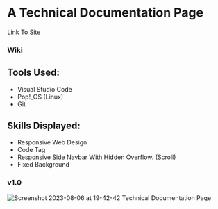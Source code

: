 # A Technical Documentation Page

[Link To Site]()

### Wiki

## Tools Used: 
+ Visual Studio Code
+ Pop!_OS (Linux)
+ Git

## Skills Displayed: 
+ Responsive Web Design
+ Code Tag
+ Responsive Side Navbar With Hidden Overflow. (Scroll)
+ Fixed Background


### v1.0
![Screenshot 2023-08-06 at 19-42-42 Technical Documentation Page](https://github.com/webdevkeenan/tech_doc/assets/42125735/111efda6-283c-4b80-a3a2-85453aa1f0b2)

